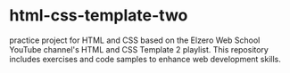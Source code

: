 # html-css-template-two
practice project for HTML and CSS based on the Elzero Web School YouTube channel's HTML and CSS Template 2 playlist. This repository includes exercises and code samples to enhance web development skills.
